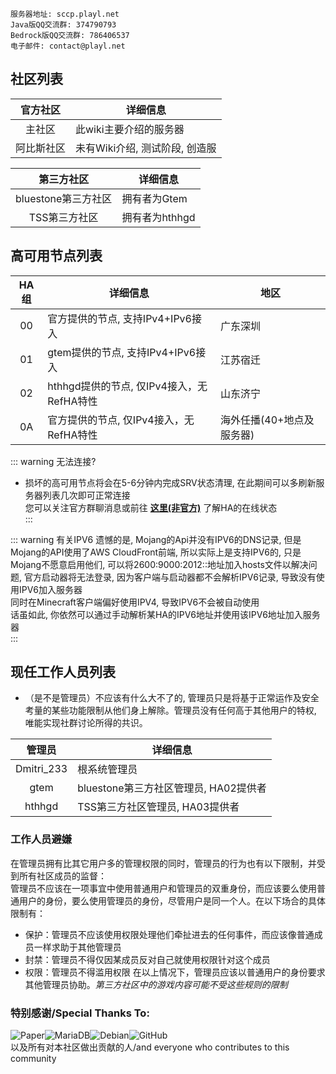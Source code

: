 ```
服务器地址: sccp.playl.net  
Java版QQ交流群: 374790793  
Bedrock版QQ交流群: 786406537
电子邮件: contact@playl.net
```

## 社区列表
|官方社区|详细信息|  
|:--:|-------|  
|主社区|此wiki主要介绍的服务器|  
|阿比斯社区|未有Wiki介绍, 测试阶段, 创造服|  

|第三方社区|详细信息|  
|:--:|-------|  
|bluestone第三方社区|拥有者为Gtem|  
|TSS第三方社区|拥有者为hthhgd| 

## 高可用节点列表
|HA组|详细信息|地区|  
|:--:|-----------|--------|  
|00|官方提供的节点, 支持IPv4+IPv6接入|广东深圳|  
|01|gtem提供的节点, 支持IPv4+IPv6接入|江苏宿迁|  
|02|hthhgd提供的节点, 仅IPv4接入，无RefHA特性|山东济宁|  
|0A|官方提供的节点, 仅IPv4接入，无RefHA特性|海外任播(40+地点及服务器)|  

::: warning 无法连接?
* 损坏的高可用节点将会在5-6分钟内完成SRV状态清理, 在此期间可以多刷新服务器列表几次即可正常连接  
您可以关注官方群聊消息或前往 **[这里(非官方)](https://status.ebteam.top/)** 了解HA的在线状态  
:::

::: warning 有关IPV6
遗憾的是, Mojang的Api并没有IPV6的DNS记录, 但是Mojang的API使用了AWS CloudFront前端, 所以实际上是支持IPV6的, 只是Mojang不愿意启用他们, 可以将2600:9000:2012::地址加入hosts文件以解决问题, 官方启动器将无法登录, 因为客户端与启动器都不会解析IPV6记录, 导致没有使用IPV6加入服务器  
同时在Minecraft客户端偏好使用IPV4, 导致IPV6不会被自动使用  
话虽如此, 你依然可以通过手动解析某HA的IPV6地址并使用该IPV6地址加入服务器  
:::

## 现任工作人员列表
* （是不是管理员）不应该有什么大不了的, 管理员只是将基于正常运作及安全考量的某些功能限制从他们身上解除。管理员没有任何高于其他用户的特权, 唯能实现社群讨论所得的共识。  

|管理员|详细信息|  
|:--:|-------|  
|Dmitri_233|根系统管理员|  
|gtem|bluestone第三方社区管理员, HA02提供者|  
|hthhgd|TSS第三方社区管理员, HA03提供者|
### 工作人员避嫌
在管理员拥有比其它用户多的管理权限的同时，管理员的行为也有以下限制，并受到所有社区成员的监督：  
管理员不应该在一项事宜中使用普通用户和管理员的双重身份，而应该要么使用普通用户的身份，要么使用管理员的身份，尽管用户是同一个人。在以下场合的具体限制有：

* 保护：管理员不应该使用权限处理他们牵扯进去的任何事件，而应该像普通成员一样求助于其他管理员
* 封禁：管理员不得仅因某成员反对自己就使用权限针对这个成员
* 权限：管理员不得滥用权限
在以上情况下，管理员应该以普通用户的身份要求其他管理员协助。*第三方社区中的游戏内容可能不受这些规则的限制*

###  特别感谢/Special Thanks To:
![Paper](https://z3.ax1x.com/2021/08/27/hMKHN6.png)![MariaDB](https://z3.ax1x.com/2021/08/27/hMK7Ax.png)![Debian](https://z3.ax1x.com/2021/08/27/hMKL9O.png)![GitHub](https://z3.ax1x.com/2021/08/27/hMKb4K.png)  
以及所有对本社区做出贡献的人/and everyone who contributes to this community  
